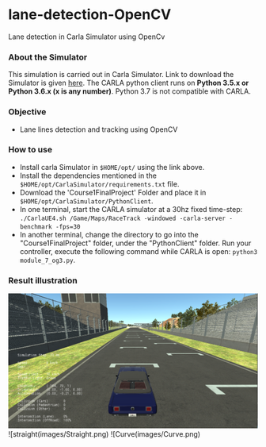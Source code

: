 # lane-detection-OpenCV
 Lane detection in Carla Simulator using OpenCv



### About the Simulator ###
This simulation is carried out in Carla Simulator. Link to download the Simulator is given [here](https://d3c33hcgiwev3.cloudfront.net/3dXfty7_EemFOA6Hm29iNA_de05a1c02eff11e9821ed19f5bd73b7b_CarlaUE4Ubuntu.tar.gz?Expires=1606348800&Signature=Fd5eJmEkk0x9CWknmioKTAZoXKoKAbn0eyCY8-9ikxqlxzxp4Gev5t3lASeXPd17QM5Mpsl0laKEVPZ~MFprug3LvwiJdv0Gi43-GQMAUIujeAC5rTjD2w9zzZa5fUb37rFnGl0zngiD9yHK9dvgPjHcu2P1GBcXNNXlo0Zujng_&Key-Pair-Id=APKAJLTNE6QMUY6HBC5A).
The CARLA python client runs on **Python 3.5.x or Python 3.6.x (x is any number)**. Python 3.7 is not compatible with CARLA.

### Objective ### 
* Lane lines detection and tracking using OpenCV

### How to use ###
* Install carla Simulator in `$HOME/opt/` using the link above.
* Install the dependencies mentioned in the `$HOME/opt/CarlaSimulator/requirements.txt` file.
* Download the 'Course1FinalProject' Folder and place it in `$HOME/opt/CarlaSimulator/PythonClient`.
* In one terminal, start the CARLA simulator at a 30hz fixed time-step: `./CarlaUE4.sh /Game/Maps/RaceTrack -windowed -carla-server -benchmark -fps=30`
* In another terminal, change the directory to go into the "Course1FinalProject" folder, under the "PythonClient" folder. Run your controller, execute the following command while CARLA is open: `python3 module_7_og3.py`.

### Result illustration ###

![Carla](images/Carla.png)
![straight(images/Straight.png)
![Curve(images/Curve.png)
